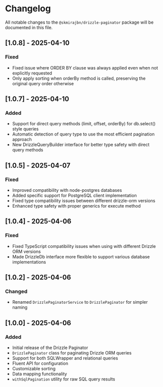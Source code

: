 # Changelog

All notable changes to the `@skmirajbn/drizzle-paginator` package will be documented in this file.

## [1.0.8] - 2025-04-10

### Fixed
- Fixed issue where ORDER BY clause was always applied even when not explicitly requested
- Only apply sorting when orderBy method is called, preserving the original query order otherwise

## [1.0.7] - 2025-04-10

### Added
- Support for direct query methods (limit, offset, orderBy) for db.select() style queries
- Automatic detection of query type to use the most efficient pagination approach
- New DrizzleQueryBuilder interface for better type safety with direct query methods

## [1.0.5] - 2025-04-07

### Fixed
- Improved compatibility with node-postgres databases
- Added specific support for PostgreSQL client implementation
- Fixed type compatibility issues between different drizzle-orm versions
- Enhanced type safety with proper generics for execute method

## [1.0.4] - 2025-04-06

### Fixed
- Fixed TypeScript compatibility issues when using with different Drizzle ORM versions
- Made DrizzleDb interface more flexible to support various database implementations

## [1.0.2] - 2025-04-06

### Changed
- Renamed `DrizzlePaginatorService` to `DrizzlePaginator` for simpler naming

## [1.0.0] - 2025-04-06

### Added
- Initial release of the Drizzle Paginator
- `DrizzlePaginator` class for paginating Drizzle ORM queries
- Support for both SQLWrapper and relational queries
- Fluent API for configuration
- Customizable sorting
- Data mapping functionality
- `withSqlPagination` utility for raw SQL query results
